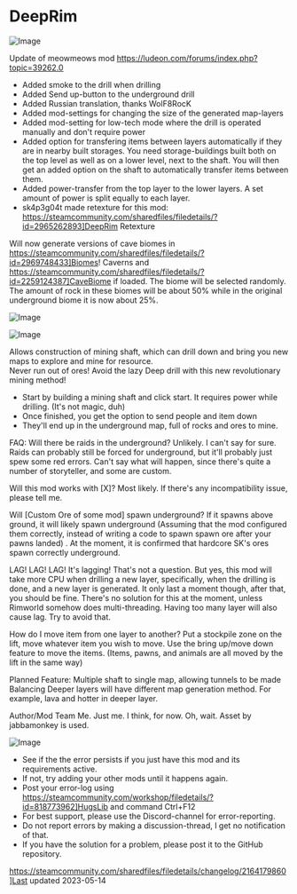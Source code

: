 # DeepRim

![Image](https://i.imgur.com/buuPQel.png)

Update of meowmeows mod
https://ludeon.com/forums/index.php?topic=39262.0

- Added smoke to the drill when drilling
- Added Send up-button to the underground drill
- Added Russian translation, thanks WolF8RocK
- Added mod-settings for changing the size of the generated map-layers
- Added mod-setting for low-tech mode where the drill is operated manually and don't require power
- Added option for transfering items between layers automatically if they are in nearby built storages. You need storage-buildings built both on the top level as well as on a lower level, next to the shaft. You will then get an added option on the shaft to automatically transfer items between them. 
- Added power-transfer from the top layer to the lower layers. A set amount of power is split equally to each layer.
- sk4p3g04t made retexture for this mod: https://steamcommunity.com/sharedfiles/filedetails/?id=2965262893]DeepRim Retexture

Will now generate versions of cave biomes in https://steamcommunity.com/sharedfiles/filedetails/?id=2969748433]Biomes! Caverns and https://steamcommunity.com/sharedfiles/filedetails/?id=2259124387]CaveBiome if loaded. The biome will be selected randomly. The amount of rock in these biomes will be about 50% while in the original underground biome it is now about 25%.

![Image](https://i.imgur.com/pufA0kM.png)

	
![Image](https://i.imgur.com/Z4GOv8H.png)


Allows construction of mining shaft, which can drill down and bring you new maps to explore and mine for resource.  
Never run out of ores! 
Avoid the lazy Deep drill with this new revolutionary mining method!

- Start by building a mining shaft and click start. It requires power while drilling. (It's not magic, duh)
- Once finished, you get the option to send people and item down
- They'll end up in the underground map, full of rocks and ores to mine.

FAQ:
Will there be raids in the underground?
Unlikely. I can't say for sure. Raids can probably still be forced for underground, but it'll probably just spew some red errors. Can't say what will happen, since there's quite a number of storyteller, and some are custom.

Will this mod works with [X]?
Most likely. If there's any incompatibility issue, please tell me.

Will [Custom Ore of some mod] spawn underground?
If it spawns above ground, it will likely spawn underground (Assuming that the mod configured them correctly, instead of writing a code to spawn spawn ore after your pawns landed) . At the moment, it is confirmed that hardcore SK's ores spawn correctly underground.

LAG! LAG! LAG! It's lagging!
That's not a question. But yes, this mod will take more CPU when drilling a new layer, specifically, when the drilling is done, and a new layer is generated. It only last a moment though, after that, you should be fine. There's no solution for this at the moment, unless Rimworld somehow does multi-threading. Having too many layer will also cause lag. Try to avoid that.

How do I move item from one layer to another?
Put a stockpile zone on the lift, move whatever item you wish to move. Use the bring up/move down feature to move the items. (Items, pawns, and animals are all moved by the lift in the same way)

Planned Feature:
Multiple shaft to single map, allowing tunnels to be made
Balancing
Deeper layers will have different map generation method. For example, lava and hotter in deeper layer.

Author/Mod Team
Me. Just me. I think, for now.
Oh, wait. Asset by jabbamonkey is used.


![Image](https://i.imgur.com/PwoNOj4.png)



-  See if the the error persists if you just have this mod and its requirements active.
-  If not, try adding your other mods until it happens again.
-  Post your error-log using https://steamcommunity.com/workshop/filedetails/?id=818773962]HugsLib and command Ctrl+F12
-  For best support, please use the Discord-channel for error-reporting.
-  Do not report errors by making a discussion-thread, I get no notification of that.
-  If you have the solution for a problem, please post it to the GitHub repository.


https://steamcommunity.com/sharedfiles/filedetails/changelog/2164179860]Last updated 2023-05-14
